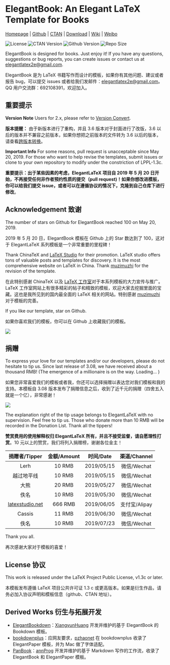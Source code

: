<!-- Author : Dongsheng Deng & Liam Huang-->
<!-- Program Email: elegantlatex2e@gmail.com -->

# ElegantBook: An Elegant LaTeX Template for Books

[Homepage](https://elegantlatex.org/) | [Github](https://github.com/ElegantLaTeX/ElegantBook) | [CTAN](https://ctan.org/pkg/elegantbook) | [Download](https://github.com/ElegantLaTeX/ElegantBook/releases) | [Wiki](https://github.com/ElegantLaTeX/ElegantBook/wiki) | [Weibo](https://weibo.com/elegantlatex)

![License](https://img.shields.io/ctan/l/elegantbook.svg)
![CTAN Version](https://img.shields.io/ctan/v/elegantbook.svg)
![Github Version](https://img.shields.io/github/release/ElegantLaTeX/ElegantBook.svg)
![Repo Size](https://img.shields.io/github/repo-size/ElegantLaTeX/ElegantBook.svg)

ElegantBook is designed for books. Just enjoy it! If you have any questions, suggestions or bug reports, you can create issues or contact us at elegantlatex2e@gmail.com.

ElegantBook 是为 LaTeX 书籍写作而设计的模板，如果你有其他问题、建议或者报告 bug，可以提交 issues 或者给我们发邮件：elegantlatex2e@gmail.com。QQ 用户交流群：692108391，欢迎加入。

## 重要提示

**Version Note** Users for 2.x, please refer to [Version Convert](https://github.com/ElegantLaTeX/ElegantBook/wiki/convert).

**版本提醒：** 由于新版本进行了重构，并且 3.6 版本对于封面进行了改版，3.6 以后的版本并不兼容之前版本，如果你想把之前版本的文件转为 3.6 以后的版本，请查看[跨版本转换](https://github.com/ElegantLaTeX/ElegantBook/wiki/convert)。

**Important Info** For some reasons, pull request is unacceptable since May 20, 2019. For those who want to help revise the templates, submit issues or clone to your own repository to modify under the constriction of  LPPL-1.3c.

**重要提示：出于某些因素的考虑，ElegantLaTeX 项目自 2019 年 5 月 20 日开始，不再接受任何非作者预约性质的提交（pull request)！如果你想改进模板，你可以给我们提交 issue，或者可以在遵循协议的情况下，克隆到自己仓库下进行修改**。



## Acknowledgement 致谢

The number of stars on Github for ElegantBook reached 100 on May 20, 2019.

2019 年 5 月 20 日，ElegantBook 模板在 Github 上的 Star 数达到了 100，这对于 ElegantLaTeX 系列模板是一个非常重要的里程碑！

Thank ChinaTeX and [LaTeX Studio](http://www.latexstudio.net/) for their promotion. LaTeX studio offers tons of valuable posts and templates for discovery. It is the most comprehensive website on LaTeX in China. Thank [muzimuzhi](https://github.com/muzimuzhi) for the revision of the template.

在此特别感谢 ChinaTeX 以及 [LaTeX 工作室](http://www.latexstudio.net/)对于本系列模板的大力宣传与推广。LaTeX 工作室网站上有很多精彩的帖子和精致的模板，欢迎大家去挖掘里面的宝藏。这也是我所见到的国内最全面的 LaTeX 相关的网站。特别感谢 [muzimuzhi](https://github.com/muzimuzhi) 对于模板的完善。

If you like our template, star on Github.

如果你喜欢我们的模板，你可以在 Github 上收藏我们的模板。

![](https://raw.githubusercontent.com/wiki/ElegantLaTeX/ElegantBook/star-history.png)



## 捐赠

To express your love for our templates and/or our developers, please do not hesitate to tip us. Since last release of 3.08, we have received about a thousand RMB! (The emergence of a millionaire is on the way. Loading... )

如果您非常喜爱我们的模板或者我，你还可以选择捐赠以表达您对我们模板和我的支持。本模板自 3.08 版本发布了捐赠信息之后，收到了近千元的捐赠（四舍五入就是一个亿），非常感谢！

![](https://github.com/ElegantLaTeX/ElegantBook/wiki/donate.jpg)

The explanation right of the tip usage belongs to ElegantLaTeX with no supervision. Feel free to tip us. Those who donate more than 10 RMB will be recorded in the Donation List. Thank all the tippers!

**赞赏费用的使用解释权归 ElegantLaTeX 所有，并且不接受监督，请自愿理性打赏**。10 元以上的赞赏，我们将列入捐赠榜，谢谢各位金主！

| 捐赠者/Tipper | 金额/Amount |  时间/Date  | 渠道/Channel |
| :------:   | :----:   | :----: | :------:   |
| Lerh   | 10 RMB |   2019/05/15   | 微信/Wechat |
| 越过地平线 | 10 RMB |   2019/05/15   | 微信/Wechat |
| 大熊      | 20 RMB |   2019/05/27   | 微信/Wechat |
| 佚名      | 10 RMB |   2019/05/30   | 微信/Wechat |
| [latexstudio.net](http://www.latexstudio.net/)      | 666 RMB |   2019/06/05   | 支付宝/Alipay |
| Cassis | 11 RMB | 2019/06/30 | 微信/Wechat |
| 佚名 | 10 RMB | 2019/07/23 | 微信/Wechat |

Thank you all.

再次感谢大家对于模板的喜爱！

## License 协议

This work is released under the LaTeX Project Public License, v1.3c or later. 

本模板发布遵循 LaTeX 项目公共许可证 1.3 c 或更高版本。如果是衍生作品，请务必加入协议声明和模板信息（github、CTAN 地址）。

## Derived Works 衍生与拓展开发

+ [ElegantBookdown](https://github.com/XiangyunHuang/ElegantBookdown)：[XiangyunHuang](https://github.com/XiangyunHuang) 开发并维护的基于 ElegantBook 的 Bookdown 模板。
+ [bookdownplus](https://github.com/pzhaonet/bookdownplus)：应网友要求，[pzhaonet](https://github.com/pzhaonet) 在 bookdownplus 收录了 ElegantPaper 模板，并为 Mac 做了字体适配。
+ [PanBook](https://github.com/annProg/PanBook)：[annProg](https://github.com/annProg) 开发并维护的基于 Markdown 写作的工作流，收录了 ElegantBook 和 ElegantPaper 模板。
